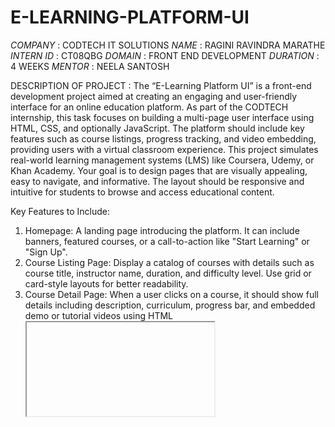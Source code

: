 # E-LEARNING-PLATFORM-UI
*COMPANY* : CODTECH IT SOLUTIONS
*NAME* : RAGINI RAVINDRA MARATHE
*INTERN ID* : CT08QBG
*DOMAIN* : FRONT END DEVELOPMENT
*DURATION* : 4 WEEKS
*MENTOR* : NEELA SANTOSH

DESCRIPTION OF PROJECT : The “E-Learning Platform UI” is a front-end development project aimed at creating an engaging and user-friendly interface for an online education platform. As part of the CODTECH internship, this task focuses on building a multi-page user interface using HTML, CSS, and optionally JavaScript. The platform should include key features such as course listings, progress tracking, and video embedding, providing users with a virtual classroom experience.
This project simulates real-world learning management systems (LMS) like Coursera, Udemy, or Khan Academy. Your goal is to design pages that are visually appealing, easy to navigate, and informative. The layout should be responsive and intuitive for students to browse and access educational content.

Key Features to Include:

1. Homepage:
A landing page introducing the platform. It can include banners, featured courses, or a call-to-action like "Start Learning" or "Sign Up".
2. Course Listing Page:
Display a catalog of courses with details such as course title, instructor name, duration, and difficulty level. Use grid or card-style layouts for better readability.
3. Course Detail Page:
When a user clicks on a course, it should show full details including description, curriculum, progress bar, and embedded demo or tutorial videos using HTML <iframe> for platforms like YouTube.
4. Progress Tracking UI:
Include visual progress indicators like bars or percentage counters to show how much of a course has been completed by a learner.
5. Navigation Bar:
A consistent and sticky navbar that includes links to Home, Courses, About, Contact, and Profile (optional).
6. Responsive Design:
The website should be mobile and tablet friendly. Use CSS Flexbox or Grid along with media queries to ensure the design adjusts to various screen sizes.


Deliverables:

A fully functional multi-page front-end website.
Clean and commented code using HTML5 and CSS3.
Embedding of sample educational videos using iframes.
A structured folder with separate files for HTML, CSS, and any assets (images, icons).

OUTPUT : 
![Image](https://github.com/user-attachments/assets/8e80c710-6d1a-45cb-b885-01f1129234a0)

![Image](https://github.com/user-attachments/assets/f72b31c7-31a6-40e9-bb3a-dc511a7ff22f)

![Image](https://github.com/user-attachments/assets/cb7524ea-dc19-4406-a25e-309a98ceb061)

![Image](https://github.com/user-attachments/assets/5e21977c-181f-453d-854d-f713ef4feaa4)

![Image](https://github.com/user-attachments/assets/44310f15-734d-418d-b17d-462b79e82056)
